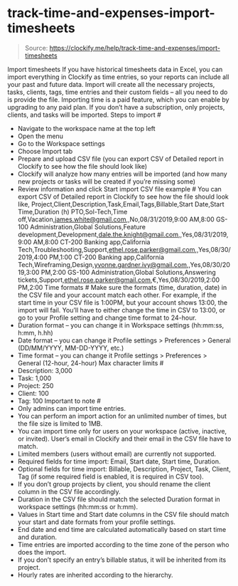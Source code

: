 # track-time-and-expenses-import-timesheets

> Source: https://clockify.me/help/track-time-and-expenses/import-timesheets

Import timesheets
If you have historical timesheets data in Excel, you can import everything in Clockify as time entries, so your reports can include all your past and future data.
Import will create all the necessary projects, tasks, clients, tags, time entries and their custom fields – all you need to do is provide the file.
Importing time is a paid feature, which you can enable by upgrading to any paid plan. If you don’t have a subscription, only projects, clients, and tasks will be imported.
Steps to import #
- Navigate to the workspace name at the top left
- Open the menu
- Go to the Workspace settings
- Choose Import tab
- Prepare and upload CSV file (you can export CSV of Detailed report in Clockify to see how the file should look like)
- Clockify will analyze how many entries will be imported (and how many new projects or tasks will be created if you’re missing some)
- Review information and click Start import
CSV file example #
You can export CSV of Detailed report in Clockify to see how the file should look like,
Project,Client,Description,Task,Email,Tags,Billable,Start Date,Start Time,Duration (h)
PTO,Sol-Tech,Time off,Vacation,james.white@gmail.com,,No,08/31/2019,9:00 AM,8:00
GS-100 Administration,Global Solutions,Feature development,Development,dale.the.knight@gmail.com,,Yes,08/31/2019,9:00 AM,8:00
CT-200 Banking app,California Tech,Troubleshooting,Support,ethel.rose.parker@gmail.com,,Yes,08/30/2019,4:00 PM,1:00
CT-200 Banking app,California Tech,Wireframing,Design,yvonne.gardner.ivy@gmail.com,,Yes,08/30/2019,3:00 PM,2:00
GS-100 Administration,Global Solutions,Answering tickets,Support,ethel.rose.parker@gmail.com,€,Yes,08/30/2019,2:00 PM,2:00
Time formats #
Make sure the formats (time, duration, date) in the CSV file and your account match each other.
For example, if the start time in your CSV file is 1:00PM, but your account shows 13:00, the import will fail. You’ll have to either change the time in CSV to 13:00, or go to your Profile setting and change time format to 24-hour.
- Duration format – you can change it in Workspace settings (hh:mm:ss, h:mm, h.hh)
- Date format – you can change it Profile settings > Preferences > General (DD/MM/YYYY, MM-DD-YYYY, etc.)
- Time format – you can change it Profile settings > Preferences > General (12-hour, 24-hour)
Max character limits #
- Description: 3,000
- Task: 1,000
- Project: 250
- Client: 100
- Tag: 100
Important to note #
- Only admins can import time entries.
- You can perform an import action for an unlimited number of times, but the file size is limited to 1MB.
- You can import time only for users on your workspace (active, inactive, or invited). User’s email in Clockify and their email in the CSV file have to match.
- Limited members (users without email) are currently not supported.
- Required fields for time import: Email, Start date, Start time, Duration.
- Optional fields for time import: Billable, Description, Project, Task, Client, Tag (if some required field is enabled, it is required in CSV too).
- If you don’t group projects by client, you should rename the client column in the CSV file accordingly.
- Duration in the CSV file should match the selected Duration format in workspace settings (hh:mm:ss or h:mm).
- Values in Start time and Start date columns in the CSV file should match your start and date formats from your profile settings.
- End date and end time are calculated automatically based on start time and duration.
- Time entries are imported according to the time zone of the person who does the import.
- If you don’t specify an entry’s billable status, it will be inherited from its project.
- Hourly rates are inherited according to the hierarchy.
